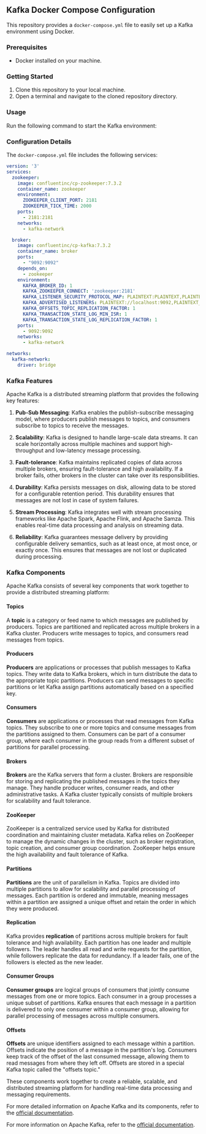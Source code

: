 ## Kafka Docker Compose Configuration

This repository provides a `docker-compose.yml` file to easily set up a Kafka environment using Docker.

### Prerequisites
- Docker installed on your machine.

### Getting Started
1. Clone this repository to your local machine.
2. Open a terminal and navigate to the cloned repository directory.

### Usage
Run the following command to start the Kafka environment:


### Configuration Details
The `docker-compose.yml` file includes the following services:

```yaml
version: '3'
services:
  zookeeper:
    image: confluentinc/cp-zookeeper:7.3.2
    container_name: zookeeper
    environment:
      ZOOKEEPER_CLIENT_PORT: 2181
      ZOOKEEPER_TICK_TIME: 2000
    ports:
      - 2181:2181
    networks:
      - kafka-network

  broker:
    image: confluentinc/cp-kafka:7.3.2
    container_name: broker
    ports:
      - "9092:9092"
    depends_on:
      - zookeeper
    environment:
      KAFKA_BROKER_ID: 1
      KAFKA_ZOOKEEPER_CONNECT: 'zookeeper:2181'
      KAFKA_LISTENER_SECURITY_PROTOCOL_MAP: PLAINTEXT:PLAINTEXT,PLAINTEXT_INTERNAL:PLAINTEXT
      KAFKA_ADVERTISED_LISTENERS: PLAINTEXT://localhost:9092,PLAINTEXT_INTERNAL://broker:29092
      KAFKA_OFFSETS_TOPIC_REPLICATION_FACTOR: 1
      KAFKA_TRANSACTION_STATE_LOG_MIN_ISR: 1
      KAFKA_TRANSACTION_STATE_LOG_REPLICATION_FACTOR: 1
    ports:
      - 9092:9092
    networks:
      - kafka-network

networks:
  kafka-network:
    driver: bridge
```


### Kafka Features
Apache Kafka is a distributed streaming platform that provides the following key features:

1. **Pub-Sub Messaging**: Kafka enables the publish-subscribe messaging model, where producers publish messages to topics, and consumers subscribe to topics to receive the messages.

2. **Scalability**: Kafka is designed to handle large-scale data streams. It can scale horizontally across multiple machines and support high-throughput and low-latency message processing.

3. **Fault-tolerance**: Kafka maintains replicated copies of data across multiple brokers, ensuring fault-tolerance and high availability. If a broker fails, other brokers in the cluster can take over its responsibilities.

4. **Durability**: Kafka persists messages on disk, allowing data to be stored for a configurable retention period. This durability ensures that messages are not lost in case of system failures.

5. **Stream Processing**: Kafka integrates well with stream processing frameworks like Apache Spark, Apache Flink, and Apache Samza. This enables real-time data processing and analysis on streaming data.

6. **Reliability**: Kafka guarantees message delivery by providing configurable delivery semantics, such as at least once, at most once, or exactly once. This ensures that messages are not lost or duplicated during processing.

### Kafka Components

Apache Kafka consists of several key components that work together to provide a distributed streaming platform:

#### Topics
A **topic** is a category or feed name to which messages are published by producers. Topics are partitioned and replicated across multiple brokers in a Kafka cluster. Producers write messages to topics, and consumers read messages from topics.

#### Producers
**Producers** are applications or processes that publish messages to Kafka topics. They write data to Kafka brokers, which in turn distribute the data to the appropriate topic partitions. Producers can send messages to specific partitions or let Kafka assign partitions automatically based on a specified key.

#### Consumers
**Consumers** are applications or processes that read messages from Kafka topics. They subscribe to one or more topics and consume messages from the partitions assigned to them. Consumers can be part of a consumer group, where each consumer in the group reads from a different subset of partitions for parallel processing.

#### Brokers
**Brokers** are the Kafka servers that form a cluster. Brokers are responsible for storing and replicating the published messages in the topics they manage. They handle producer writes, consumer reads, and other administrative tasks. A Kafka cluster typically consists of multiple brokers for scalability and fault tolerance.

#### ZooKeeper
ZooKeeper is a centralized service used by Kafka for distributed coordination and maintaining cluster metadata. Kafka relies on ZooKeeper to manage the dynamic changes in the cluster, such as broker registration, topic creation, and consumer group coordination. ZooKeeper helps ensure the high availability and fault tolerance of Kafka.

#### Partitions
**Partitions** are the unit of parallelism in Kafka. Topics are divided into multiple partitions to allow for scalability and parallel processing of messages. Each partition is ordered and immutable, meaning messages within a partition are assigned a unique offset and retain the order in which they were produced.

#### Replication
Kafka provides **replication** of partitions across multiple brokers for fault tolerance and high availability. Each partition has one leader and multiple followers. The leader handles all read and write requests for the partition, while followers replicate the data for redundancy. If a leader fails, one of the followers is elected as the new leader.

#### Consumer Groups
**Consumer groups** are logical groups of consumers that jointly consume messages from one or more topics. Each consumer in a group processes a unique subset of partitions. Kafka ensures that each message in a partition is delivered to only one consumer within a consumer group, allowing for parallel processing of messages across multiple consumers.

#### Offsets
**Offsets** are unique identifiers assigned to each message within a partition. Offsets indicate the position of a message in the partition's log. Consumers keep track of the offset of the last consumed message, allowing them to read messages from where they left off. Offsets are stored in a special Kafka topic called the "offsets topic."

These components work together to create a reliable, scalable, and distributed streaming platform for handling real-time data processing and messaging requirements.

For more detailed information on Apache Kafka and its components, refer to the [official documentation](https://kafka.apache.org/documentation/).



For more information on Apache Kafka, refer to the [official documentation](https://kafka.apache.org/documentation/).

